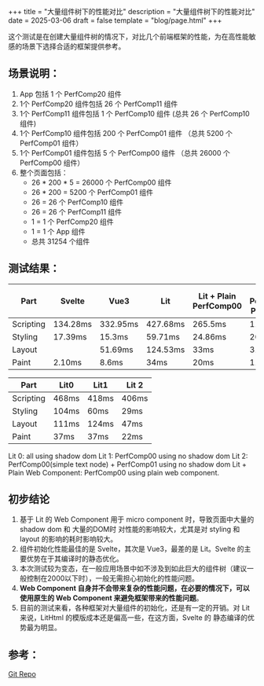 +++
title = "大量组件树下的性能对比"
description = "大量组件树下的性能对比"
date = 2025-03-06
draft = false
template = "blog/page.html"
+++

这个测试是在创建大量组件树的情况下，对比几个前端框架的性能，为在高性能敏感的场景下选择合适的框架提供参考。

## 场景说明：
1. App 包括 1 个 PerfComp20 组件
2. 1个 PerfComp20 组件包括 26 个 PerfComp11 组件
3. 1个 PerfComp11 组件包括 1 个 PerfComp10 组件 (总共 26 个 PerfComp10 组件)
4. 1个 PerfComp10 组件包括 200 个 PerfComp01 组件 （总共 5200 个 PerfComp01 组件）
5. 1个 PerfComp01 组件包括 5 个 PerfComp00 组件 （总共 26000 个 PerfComp00 组件）
6. 整个页面包括：
   - 26 * 200 * 5 = 26000 个 PerfComp00 组件
   - 26 * 200 = 5200 个 PerfComp01 组件
   - 26 = 26 个 PerfComp10 组件
   - 26 = 26 个 PerfComp11 组件
   - 1 = 1 个 PerfComp20 组件
   - 1 = 1 个 App 组件
   - 总共 31254 个组件
   
## 测试结果：

| Part      | Svelte   | Vue3     | Lit      | Lit + Plain PerfComp00 | Lit + Plain PerfComp00, PerfComp01 |
|-----------|----------|----------|----------|------------------------|------------------------------------|
| Scripting | 134.28ms | 332.95ms | 427.68ms | 265.5ms                | 112.29ms                           |
| Styling   | 17.39ms  | 15.3ms   | 59.71ms  | 24.86ms                | 20ms                               |
| Layout    |          | 51.69ms  | 124.53ms | 33ms                   | 31ms                               |
| Paint     | 2.10ms   | 8.6ms    | 34ms     | 20ms                   | 11ms                               |

| Part      | Lit0  | Lit1  | Lit 2 |
|-----------|-------|-------|-------|
| Scripting | 468ms | 418ms | 406ms |
| Styling   | 104ms | 60ms  | 29ms  |
| Layout    | 111ms | 124ms | 47ms  |
| Paint     | 37ms  | 37ms  | 22ms  |

Lit 0: all using shadow dom
Lit 1: PerfComp00 using no shadow dom
Lit 2: PerfComp00(simple text node) + PerfComp01 using no shadow dom
Lit + Plain Web Component: PerfComp00 using plain web component.

## 初步结论
1. 基于 Lit 的 Web Component 用于 micro component 时，导致页面中大量的 shadow dom 和 大量的DOM时
   对性能的影响较大，尤其是对 styling 和 layout 的影响的耗时影响较大。
2. 组件初始化性能最佳的是 Svelte，其次是 Vue3，最差的是 Lit。Svelte 的主要优势在于其编译时的静态优化。
3. 本次测试较为变态，在一般应用场景中如不涉及到如此巨大的组件树（建议一般控制在2000以下时），一般无需担心初始化的性能问题。
4. **Web Component 自身并不会带来复杂的性能问题，在必要的情况下，可以使用原生的 Web Component 来避免框架带来的性能问题**。
5. 目前的测试来看，各种框架对大量组件的初始化，还是有一定的开销。对 Lit 来说，LitHtml 的模版成本还是偏高一些，在这方面，Svelte 的
   静态编译的优势最为明显。

## 参考：
[Git Repo](https://github.com/wangzaixiang/lot-of-elements-compare)

